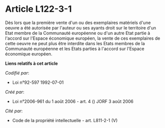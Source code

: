 # Article L122-3-1

Dès lors que la première vente d'un ou des exemplaires matériels d'une oeuvre a été autorisée par l'auteur ou ses ayants
droit sur le territoire d'un Etat membre de la Communauté européenne ou d'un autre Etat partie à l'accord sur l'Espace
économique européen, la vente de ces exemplaires de cette oeuvre ne peut plus être interdite dans les Etats membres de la
Communauté européenne et les Etats parties à l'accord sur l'Espace économique européen.

**Liens relatifs à cet article**

_Codifié par_:

  - Loi n°92-597 1992-07-01

_Créé par_:

  - Loi n°2006-961 du 1 août 2006 - art. 4 () JORF 3 août 2006

_Cité par_:

  - Code de la propriété intellectuelle - art. L811-2-1 (V)
